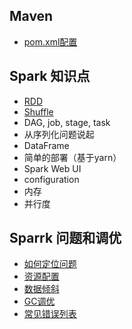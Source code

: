 ## Maven
 * [pom.xml配置](/docs/POM.md)
 
## Spark 知识点
 * [RDD](/docs/RDD.md)
 * [Shuffle]()
 * DAG, job, stage, task
 * 从序列化问题说起
 * DataFrame
 * 简单的部署（基于yarn）
 * Spark Web UI
 * configuration
 * 内存
 * 并行度
 
## Sparrk 问题和调优
 * [如何定位问题]()
 * [资源配置]()
 * [数据倾斜]()
 * [GC调优]()
 * [常见错误列表]()
 
